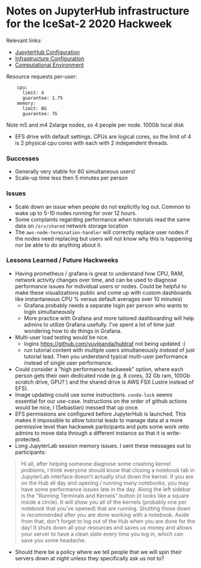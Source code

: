 # Notes on JupyterHub infrastructure for the IceSat-2 2020 Hackweek

Relevant links:
- [JupyterHub Configuration](https://github.com/ICESAT-2HackWeek/jupyterhub-2020)
- [Infrastructure Configuration](https://github.com/ICESAT-2HackWeek/terraform-deploy/tree/master)
- [Computational Environment](https://github.com/ICESAT-2HackWeek/jupyter-image-2020 )

Resource requests per-user:
```
    cpu:
      limit: 4
      guarantee: 1.75
    memory:
      limit: 8G
      guarantee: 7G
```

Note m5 and m4 2xlarge nodes, so 4 people per node. 100Gb local disk
+ EFS drive with default settings. CPUs are logical cores, so the
limit of 4 is 2 physical cpu cores with each with 2 independent
threads.

### Successes
- Generally very stable for 80 simultaneous users! 
- Scale-up time less then 5 minutes per person

### Issues
- Scale down an issue when people do not explicitly log out. Common
to wake up to 5-10 nodes running for over 12 hours. 
- Some complaints regarding performance when tutorials read the same
data on `/srv/shared` network storage location
- The `aws-node-termination-handler` will correctly replace user
nodes if the nodes need replacing but users will not know why this is
happening nor be able to do anything about it.

### Lessons Learned / Future Hackweeks

- Having prometheus / grafana is great to understand how CPU, RAM,
network activity changes over time, and can be used to diagnose
performance issues for individual users or nodes. Could be helpful to
make these visualizations public and come up with custom dashboards 
like instantaneous CPU % versus default averages over 10 minutes)
  - Grafana probably needs a separate login per person who wants to
  login simultaneously
  - More practice with Grafana and more tailored dashboarding will
  help admins to utilize Grafana usefully. I’ve spent a lot of time
  just wondering how to do things in Grafana.
- Multi-user load testing would be nice.
  - logins https://github.com/yuvipanda/hubtraf not being updated :( 
  - run tutorial content with multiple users simultaneously *instead*
  of just tutorial lead. Then you understand typical multi-user
  performance instead of single user performance.
- Could consider a “high performance hackweek” option, where each
person gets their own dedicated node (e.g. 8 cores, 32 Gb ram, 100Gb
scratch drive, GPU? ) and the shared drive is AWS FSX Lustre instead
of EFS).
- Image updating could use some instructions. `conda-lock` seems
essential for our use-case. Instructions on the order of github
actions would be nice, I (Sebastian) messed that up once.
- EFS permissions are configured before JupyterHub is launched. This
makes it impossible to allow tutorial leads to manage data at a more
permissive level than hackweek participants and puts some work onto
admins to move data through a different instance so that it is
write-protected.
- Long JupyterLab session memory issues. I sent these messages out
to participants:

> Hi all, after helping someone diagnose some crashing kernel
problems, I think everyone should know that closing a notebook tab in
JupyterLab interface doesn't actually shut down the kernel. If you
are on the Hub all day and opening / running many notebooks, you may
have some performance issues late in the day.
> Along the left sidebar is the "Running Terminals and Kernels"
button (it looks like a square inside a circle). It will show you all
of the kernels (probably one per notebook that you've opened) that
are running. Shutting those down is recommended after you are done
working with a notebook.
> Aside from that, don't forget to log out of the Hub when you are
done for the day! It shuts down all your resources and saves us money
and allows your server to have a clean slate every time you log in,
which can save you some headache.
- Should there be a policy where we tell people that we will spin
their servers down at night unless they specifically ask us not to?
